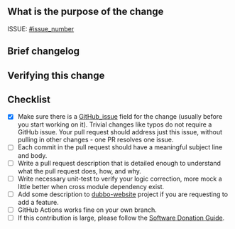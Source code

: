 ## What is the purpose of the change

<!-- Please provide the Issue number and link corresponding to the PR. -->
ISSUE: [#issue_number](issue_link)


## Brief changelog


## Verifying this change


<!-- Follow this checklist to help us incorporate your contribution quickly and easily: -->

## Checklist
- [x] Make sure there is a [GitHub_issue](https://github.com/apache/dubbo/issues) field for the change (usually before you start working on it). Trivial changes like typos do not require a GitHub issue. Your pull request should address just this issue, without pulling in other changes - one PR resolves one issue.
- [ ] Each commit in the pull request should have a meaningful subject line and body.
- [ ] Write a pull request description that is detailed enough to understand what the pull request does, how, and why.
- [ ] Write necessary unit-test to verify your logic correction, more mock a little better when cross module dependency exist.
- [ ] Add some description to [dubbo-website](https://github.com/apache/dubbo-website) project if you are requesting to add a feature.
- [ ] GitHub Actions works fine on your own branch.
- [ ] If this contribution is large, please follow the [Software Donation Guide](https://github.com/apache/dubbo/wiki/Software-donation-guide).

